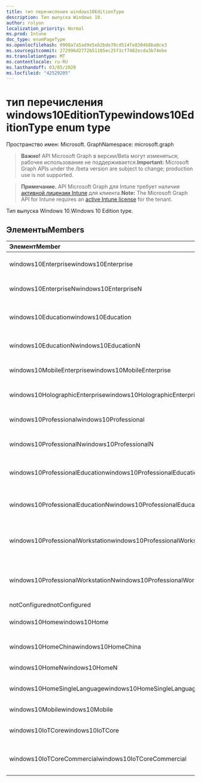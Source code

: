 ```yaml
---
title: тип перечисления windows10EditionType
description: Тип выпуска Windows 10.
author: rolyon
localization_priority: Normal
ms.prod: Intune
doc_type: enumPageType
ms.openlocfilehash: 0908a7a5ad9e5eb2bde70cd514fe8304b8ba0ce3
ms.sourcegitcommit: 272996d2772b51105ec25f1cf7482ecda3b74ebe
ms.translationtype: MT
ms.contentlocale: ru-RU
ms.lasthandoff: 03/05/2020
ms.locfileid: "42529205"
---
```

# <a name="windows10editiontype-enum-type"></a><span data-ttu-id="96d36-103">тип перечисления windows10EditionType</span><span class="sxs-lookup"><span data-stu-id="96d36-103">windows10EditionType enum type</span></span>

<span data-ttu-id="96d36-104">Пространство имен: Microsoft. Graph</span><span class="sxs-lookup"><span data-stu-id="96d36-104">Namespace: microsoft.graph</span></span>

> <span data-ttu-id="96d36-105">**Важно!** API Microsoft Graph в версии/Beta могут изменяться; рабочее использование не поддерживается.</span><span class="sxs-lookup"><span data-stu-id="96d36-105">**Important:** Microsoft Graph APIs under the /beta version are subject to change; production use is not supported.</span></span>

> <span data-ttu-id="96d36-106">**Примечание.** API Microsoft Graph для Intune требует наличия [активной лицензии Intune](https://go.microsoft.com/fwlink/?linkid=839381) для клиента.</span><span class="sxs-lookup"><span data-stu-id="96d36-106">**Note:** The Microsoft Graph API for Intune requires an [active Intune license](https://go.microsoft.com/fwlink/?linkid=839381) for the tenant.</span></span>

<span data-ttu-id="96d36-107">Тип выпуска Windows 10.</span><span class="sxs-lookup"><span data-stu-id="96d36-107">Windows 10 Edition type.</span></span>

## <a name="members"></a><span data-ttu-id="96d36-108">Элементы</span><span class="sxs-lookup"><span data-stu-id="96d36-108">Members</span></span>
|<span data-ttu-id="96d36-109">Элемент</span><span class="sxs-lookup"><span data-stu-id="96d36-109">Member</span></span>|<span data-ttu-id="96d36-110">Значение</span><span class="sxs-lookup"><span data-stu-id="96d36-110">Value</span></span>|<span data-ttu-id="96d36-111">Описание</span><span class="sxs-lookup"><span data-stu-id="96d36-111">Description</span></span>|
|:---|:---|:---|
|<span data-ttu-id="96d36-112">windows10Enterprise</span><span class="sxs-lookup"><span data-stu-id="96d36-112">windows10Enterprise</span></span>|<span data-ttu-id="96d36-113">нуль</span><span class="sxs-lookup"><span data-stu-id="96d36-113">0</span></span>|<span data-ttu-id="96d36-114">Windows 10 Корпоративная</span><span class="sxs-lookup"><span data-stu-id="96d36-114">Windows 10 Enterprise</span></span>|
|<span data-ttu-id="96d36-115">windows10EnterpriseN</span><span class="sxs-lookup"><span data-stu-id="96d36-115">windows10EnterpriseN</span></span>|<span data-ttu-id="96d36-116">1 </span><span class="sxs-lookup"><span data-stu-id="96d36-116">1</span></span>|<span data-ttu-id="96d36-117">Windows 10 Ентерприсен</span><span class="sxs-lookup"><span data-stu-id="96d36-117">Windows 10 EnterpriseN</span></span>|
|<span data-ttu-id="96d36-118">windows10Education</span><span class="sxs-lookup"><span data-stu-id="96d36-118">windows10Education</span></span>|<span data-ttu-id="96d36-119">2 </span><span class="sxs-lookup"><span data-stu-id="96d36-119">2</span></span>|<span data-ttu-id="96d36-120">Windows 10 для образовательных учреждений</span><span class="sxs-lookup"><span data-stu-id="96d36-120">Windows 10 Education</span></span>|
|<span data-ttu-id="96d36-121">windows10EducationN</span><span class="sxs-lookup"><span data-stu-id="96d36-121">windows10EducationN</span></span>|<span data-ttu-id="96d36-122">3 </span><span class="sxs-lookup"><span data-stu-id="96d36-122">3</span></span>|<span data-ttu-id="96d36-123">Windows 10 Едукатионн</span><span class="sxs-lookup"><span data-stu-id="96d36-123">Windows 10 EducationN</span></span>|
|<span data-ttu-id="96d36-124">windows10MobileEnterprise</span><span class="sxs-lookup"><span data-stu-id="96d36-124">windows10MobileEnterprise</span></span>|<span data-ttu-id="96d36-125">4 </span><span class="sxs-lookup"><span data-stu-id="96d36-125">4</span></span>|<span data-ttu-id="96d36-126">Windows 10 Mobile корпоративный</span><span class="sxs-lookup"><span data-stu-id="96d36-126">Windows 10 Mobile Enterprise</span></span>|
|<span data-ttu-id="96d36-127">windows10HolographicEnterprise</span><span class="sxs-lookup"><span data-stu-id="96d36-127">windows10HolographicEnterprise</span></span>|<span data-ttu-id="96d36-128">5 </span><span class="sxs-lookup"><span data-stu-id="96d36-128">5</span></span>|<span data-ttu-id="96d36-129">Windows 10 holographic Корпоративная</span><span class="sxs-lookup"><span data-stu-id="96d36-129">Windows 10 Holographic Enterprise</span></span>|
|<span data-ttu-id="96d36-130">windows10Professional</span><span class="sxs-lookup"><span data-stu-id="96d36-130">windows10Professional</span></span>|<span data-ttu-id="96d36-131">6 </span><span class="sxs-lookup"><span data-stu-id="96d36-131">6</span></span>|<span data-ttu-id="96d36-132">Windows 10 профессиональная</span><span class="sxs-lookup"><span data-stu-id="96d36-132">Windows 10 Professional</span></span>|
|<span data-ttu-id="96d36-133">windows10ProfessionalN</span><span class="sxs-lookup"><span data-stu-id="96d36-133">windows10ProfessionalN</span></span>|<span data-ttu-id="96d36-134">7 </span><span class="sxs-lookup"><span data-stu-id="96d36-134">7</span></span>|<span data-ttu-id="96d36-135">Windows 10 Профессионалн</span><span class="sxs-lookup"><span data-stu-id="96d36-135">Windows 10 ProfessionalN</span></span>|
|<span data-ttu-id="96d36-136">windows10ProfessionalEducation</span><span class="sxs-lookup"><span data-stu-id="96d36-136">windows10ProfessionalEducation</span></span>|<span data-ttu-id="96d36-137">8 </span><span class="sxs-lookup"><span data-stu-id="96d36-137">8</span></span>|<span data-ttu-id="96d36-138">Windows 10 профессиональная образование</span><span class="sxs-lookup"><span data-stu-id="96d36-138">Windows 10 Professional Education</span></span>|
|<span data-ttu-id="96d36-139">windows10ProfessionalEducationN</span><span class="sxs-lookup"><span data-stu-id="96d36-139">windows10ProfessionalEducationN</span></span>|<span data-ttu-id="96d36-140">9 </span><span class="sxs-lookup"><span data-stu-id="96d36-140">9</span></span>|<span data-ttu-id="96d36-141">Windows 10 профессиональная Едукатионн</span><span class="sxs-lookup"><span data-stu-id="96d36-141">Windows 10 Professional EducationN</span></span>|
|<span data-ttu-id="96d36-142">windows10ProfessionalWorkstation</span><span class="sxs-lookup"><span data-stu-id="96d36-142">windows10ProfessionalWorkstation</span></span>|<span data-ttu-id="96d36-143">10 </span><span class="sxs-lookup"><span data-stu-id="96d36-143">10</span></span>|<span data-ttu-id="96d36-144">Windows 10 профессиональная для рабочих станций</span><span class="sxs-lookup"><span data-stu-id="96d36-144">Windows 10 Professional for Workstations</span></span>|
|<span data-ttu-id="96d36-145">windows10ProfessionalWorkstationN</span><span class="sxs-lookup"><span data-stu-id="96d36-145">windows10ProfessionalWorkstationN</span></span>|<span data-ttu-id="96d36-146">11 </span><span class="sxs-lookup"><span data-stu-id="96d36-146">11</span></span>|<span data-ttu-id="96d36-147">Windows 10 профессиональная для рабочих станций N</span><span class="sxs-lookup"><span data-stu-id="96d36-147">Windows 10 Professional for Workstations N</span></span>|
|<span data-ttu-id="96d36-148">notConfigured</span><span class="sxs-lookup"><span data-stu-id="96d36-148">notConfigured</span></span>|<span data-ttu-id="96d36-149">12 </span><span class="sxs-lookup"><span data-stu-id="96d36-149">12</span></span>|<span data-ttu-id="96d36-150">NotConfigured</span><span class="sxs-lookup"><span data-stu-id="96d36-150">NotConfigured</span></span>|
|<span data-ttu-id="96d36-151">windows10Home</span><span class="sxs-lookup"><span data-stu-id="96d36-151">windows10Home</span></span>|<span data-ttu-id="96d36-152">13 </span><span class="sxs-lookup"><span data-stu-id="96d36-152">13</span></span>|<span data-ttu-id="96d36-153">Windows 10 Домашняя</span><span class="sxs-lookup"><span data-stu-id="96d36-153">Windows 10 Home</span></span>|
|<span data-ttu-id="96d36-154">windows10HomeChina</span><span class="sxs-lookup"><span data-stu-id="96d36-154">windows10HomeChina</span></span>|<span data-ttu-id="96d36-155">14 </span><span class="sxs-lookup"><span data-stu-id="96d36-155">14</span></span>|<span data-ttu-id="96d36-156">Windows 10 домашняя (Китай)</span><span class="sxs-lookup"><span data-stu-id="96d36-156">Windows 10 Home China</span></span>|
|<span data-ttu-id="96d36-157">windows10HomeN</span><span class="sxs-lookup"><span data-stu-id="96d36-157">windows10HomeN</span></span>|<span data-ttu-id="96d36-158">15 </span><span class="sxs-lookup"><span data-stu-id="96d36-158">15</span></span>|<span data-ttu-id="96d36-159">Windows 10 Домашняя N</span><span class="sxs-lookup"><span data-stu-id="96d36-159">Windows 10 Home N</span></span>|
|<span data-ttu-id="96d36-160">windows10HomeSingleLanguage</span><span class="sxs-lookup"><span data-stu-id="96d36-160">windows10HomeSingleLanguage</span></span>|<span data-ttu-id="96d36-161">16 </span><span class="sxs-lookup"><span data-stu-id="96d36-161">16</span></span>|<span data-ttu-id="96d36-162">Windows 10 Домашняя, для одного языка</span><span class="sxs-lookup"><span data-stu-id="96d36-162">Windows 10 Home Single Language</span></span>|
|<span data-ttu-id="96d36-163">windows10Mobile</span><span class="sxs-lookup"><span data-stu-id="96d36-163">windows10Mobile</span></span>|<span data-ttu-id="96d36-164">17 </span><span class="sxs-lookup"><span data-stu-id="96d36-164">17</span></span>|<span data-ttu-id="96d36-165">Windows 10 Mobile</span><span class="sxs-lookup"><span data-stu-id="96d36-165">Windows 10 Mobile</span></span>|
|<span data-ttu-id="96d36-166">windows10IoTCore</span><span class="sxs-lookup"><span data-stu-id="96d36-166">windows10IoTCore</span></span>|<span data-ttu-id="96d36-167">18 </span><span class="sxs-lookup"><span data-stu-id="96d36-167">18</span></span>|<span data-ttu-id="96d36-168">Windows 10 IoT базовая</span><span class="sxs-lookup"><span data-stu-id="96d36-168">Windows 10 IoT Core</span></span>|
|<span data-ttu-id="96d36-169">windows10IoTCoreCommercial</span><span class="sxs-lookup"><span data-stu-id="96d36-169">windows10IoTCoreCommercial</span></span>|<span data-ttu-id="96d36-170">19</span><span class="sxs-lookup"><span data-stu-id="96d36-170">19</span></span>|<span data-ttu-id="96d36-171">Windows 10 IoT базовая коммерческая версия</span><span class="sxs-lookup"><span data-stu-id="96d36-171">Windows 10 IoT Core Commercial</span></span>|



